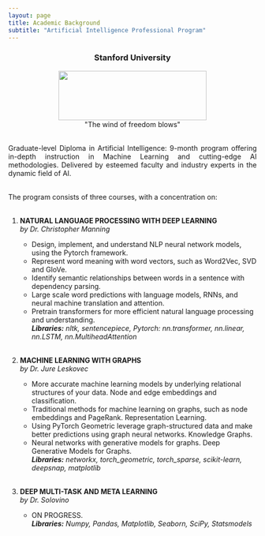 ```yaml
---
layout: page
title: Academic Background
subtitle: "Artificial Intelligence Professional Program"
---
```

<center>
<h3>Stanford University</h3>
<figure>
  <img src="https://logodownload.org/wp-content/uploads/2021/04/stanford-university-logo.png" 
width = "300" height ="100"/>
  <figcaption>"The wind of freedom blows"</figcaption>
</figure>
</center>


<div style='text-align: justify;'>
<br/>Graduate-level Diploma in Artificial Intelligence: 9-month program offering in-depth instruction in Machine Learning and cutting-edge AI methodologies. Delivered by esteemed faculty and industry experts in the dynamic field of AI.<br/><br/>

The program consists of three courses, with a concentration on:<br/><br/></div>

1. **NATURAL LANGUAGE PROCESSING WITH DEEP LEARNING<br>**
    *by Dr. Christopher Manning*
    - Design, implement, and understand NLP neural network models, using the Pytorch framework.
    - Represent word meaning with word vectors, such as Word2Vec, SVD and GloVe.
    - Identify semantic relationships between words in a sentence with dependency parsing.
    - Large scale word predictions with language models, RNNs, and neural machine translation and attention.
    - Pretrain transformers for more efficient natural language processing and understanding.<br>
    ***Libraries:** nltk, sentencepiece, Pytorch: nn.transformer, nn.linear, nn.LSTM, nn.MultiheadAttention*<br/><br/>

2. **MACHINE LEARNING WITH GRAPHS<br>**
    *by Dr. Jure Leskovec*
    - More accurate machine learning models by underlying relational structures of your data. Node and edge embeddings and classification.
    - Traditional methods for machine learning on graphs, such as node embeddings and PageRank. Representation Learning.
    - Using PyTorch Geometric leverage graph-structured data and make better predictions using graph neural networks. Knowledge Graphs.
    - Neural networks with generative models for graphs. Deep Generative Models for Graphs.<br>
    ***Libraries:** networkx, torch_geometric, torch_sparse, scikit-learn, deepsnap, matplotlib*<br/><br/>

3. **DEEP MULTI-TASK AND META LEARNING<br>**
    *by Dr. Solovino*
    - ON PROGRESS. <br>
    ***Libraries:** Numpy, Pandas, Matplotlib, Seaborn, SciPy, Statsmodels*<br/><br/>